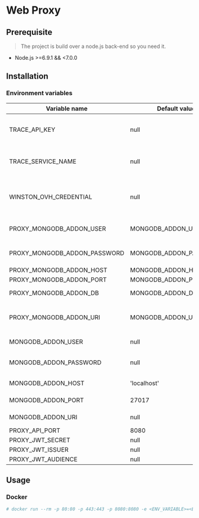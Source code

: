 # Web Proxy

## Prerequisite
> The project is build over a node.js back-end so you need it.

* Node.js >=6.9.1 && <7.0.0

## Installation

### Environment variables

|Variable name|Default value|Variable utility|required|
|-------------|----------------|-------------|--------|
|TRACE_API_KEY|null|Set the environment variable to use [@risingstack/trace](https://npmjs.com/package/@risingstack/trace)||
|TRACE_SERVICE_NAME|null|Set the environment variable to use [@risingstack/trace](https://npmjs.com/package/@risingstack/trace)||
|WINSTON_OVH_CREDENTIAL|null|Set the environment variable to export your data with [winston-ovh](https://npmjs.com/package/winston-ovh)||
|PROXY_MONGODB_ADDON_USER|MONGODB_ADDON_USER|user to authenticate to mongdb||
|PROXY_MONGODB_ADDON_PASSWORD|MONGODB_ADDON_PASSWORD|password to authenticate to mongdb||
|PROXY_MONGODB_ADDON_HOST|MONGODB_ADDON_HOST|host of mongodb||
|PROXY_MONGODB_ADDON_PORT|MONGODB_ADDON_PORT|port of mongodb||
|PROXY_MONGODB_ADDON_DB|MONGODB_ADDON_DB|database to use in mongodb||
|PROXY_MONGODB_ADDON_URI|MONGODB_ADDON_URI|uri of mongodb if not present other variables is used to recreate it||
|MONGODB_ADDON_USER|null|user compatibility to [clever-cloud](https://clever-cloud.io)||
|MONGODB_ADDON_PASSWORD|null|password compatibility to [clever-cloud](https://clever-cloud.io)||
|MONGODB_ADDON_HOST|'localhost'|host compatibility to [clever-cloud](https://clever-cloud.io)||
|MONGODB_ADDON_PORT|27017|port compatibility to [clever-cloud](https://clever-cloud.io)||
|MONGODB_ADDON_URI|null|uri compatibility to [clever-cloud](https://clever-cloud.io)||
|PROXY_API_PORT|8080|proxy api port||
|PROXY_JWT_SECRET|null|jwt secret|true|
|PROXY_JWT_ISSUER|null|jwt issuer||
|PROXY_JWT_AUDIENCE|null|jwt audience||

## Usage

### Docker

```bash
# docker run --rm -p 80:80 -p 443:443 -p 8080:8080 -e <ENV_VARIABLE>=<ENV_VARIABLE_VALUE> --name web-proxy miton18/web-proxy:latest
```







































